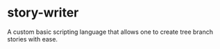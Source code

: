 # story-writer
A custom basic scripting language that allows one to create tree branch stories with ease.
